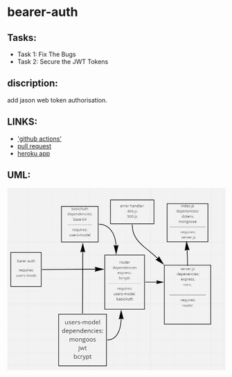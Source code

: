 # bearer-auth
## Tasks:  
- Task 1: Fix The Bugs
- Task 2: Secure the JWT Tokens
## discription:  
add jason web token authorisation.  
## LINKS: 
- ['github actions'](https://github.com/awwadsaeed/bearer-auth/actions)
- [pull request](https://github.com/awwadsaeed/bearer-auth/pull/1)
- [heroku app](https://saeed-bearer-auth.herokuapp.com/)
## UML:  
![whiteboard](./whiteboard.JPG)

